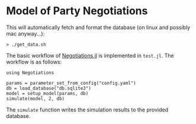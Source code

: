 # Model of Party Negotiations

This will automatically fetch and format the database (on linux and possibly mac anyway...):

```
> ./get_data.sh
```

The basic workflow of [Negotiations.jl](https://github.com/social-dynamics/party-negotiations) is implemented in `test.jl`.
The workflow is as follows:

```
using Negotiations

params = parameter_set_from_config("config.yaml")
db = load_database("db.sqlite3")
model = setup_model(params, db)
simulate(model, 2, db)
```

The `simulate` function writes the simulation results to the provided database.
